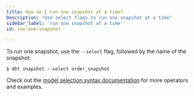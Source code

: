 ```yaml
---
title: How do I run one snapshot at a time?
Description: "Use select flags to run one snapshot at a time"
sidebar_label: 'run one snapshot at a time'
id: run-one-snapshot

---
```


To run one snapshot, use the `--select` flag, followed by the name of the snapshot:


```
$ dbt snapshot --select order_snapshot
```

Check out the [model selection syntax documentation](node-selection/syntax) for more operators and examples.
